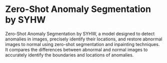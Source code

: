# Zero-Shot Anomaly Segmentation by SYHW
Zero-Shot Anomaly Segmentation by SYHW, a model designed to detect anomalies in images, precisely identify their locations, and restore abnormal images to normal using zero-shot segmentation and inpainting techniques. It compares the differences between abnormal and normal images to accurately identify the boundaries and locations of anomalies.
